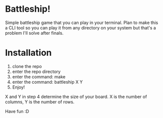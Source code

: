 # Battleship!

Simple battleship game that you can play in your terminal. Plan to make this a CLI tool so you can play
it from any directory on your system but that's a problem I'll solve after finals.

# Installation
1) clone the repo
2) enter the repo directory
3) enter the command: make
4) enter the command: battleship X Y
5) Enjoy!

X and Y in step 4 determine the size of your board. X is the number of columns, Y is the number of rows.

Have fun :D
